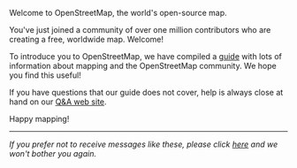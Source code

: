 Welcome to OpenStreetMap, the world's open-source map.

You've just joined a community of over one million contributors who are creating a free, worldwide map. Welcome!

To introduce you to OpenStreetMap, we have compiled a [guide](http://openstreetmap.fr/bienvenue) with lots of information about mapping and the OpenStreetMap community. We hope you find this useful!

If you have questions that our guide does not cover, help is always close at hand on our [Q&A web site](https://help.openstreetmap.org/questions/?sort=mostvoted). 

Happy mapping!
___
_If you prefer not to receive messages like these, please click [here](http://link_to_opt_out/) and we won't bother you again._

